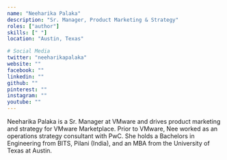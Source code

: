 ```yaml
---
name: "Neeharika Palaka"
description: "Sr. Manager, Product Marketing & Strategy"
roles: ["author"]
skills: [" "]
location: "Austin, Texas"

# Social Media 
twitter: "neeharikapalaka"
website: ""
facebook: ""
linkedin: ""
github: ""
pinterest: ""
instagram: ""
youtube: ""
---
```


Neeharika Palaka is a Sr. Manager at VMware and drives product marketing and strategy for VMware Marketplace. Prior to VMware, Nee worked as an operations strategy consultant with PwC. She holds a Bachelors in Engineering from BITS, Pilani (India), and an MBA from the University of Texas at Austin.
<!-- more -->
